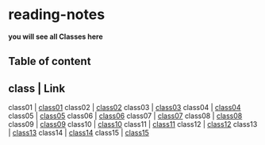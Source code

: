 # reading-notes
**you will see all Classes here**

## Table of content 
 
 class   |  Link
 ----------------------
 class01 |  [class01](https://amalmalmomani.github.io/reading-notes/class01)
 class02 |  [class02](https://amalmalmomani.github.io/reading-notes/class02)
 class03 |  [class03](https://amalmalmomani.github.io/reading-notes/class03)
 class04 |  [class04]()
 class05 |  [class05]()
 class06 |  [class06]()
 class07 |  [class07]()
 class08 |  [class08]()
 class09 |  [class09]()
 class10 |  [class10]()
 class11 |  [class11]()
 class12 |  [class12]()
 class13 |  [class13]()
 class14 |  [class14]()
 class15 |  [class15]()
